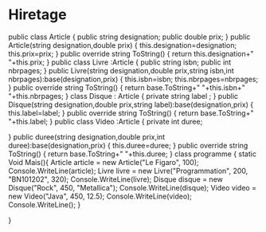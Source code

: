 # Hiretage

public class Article
{
    public string designation;
    public double prix;
}
public Article(string designation,double prix)
{
    this.designation=designation;
    this.prix=prix;
}
public override string ToString()
{
    return this.designation+" "+this.prix;
}
public class Livre :Article
{
    public string isbn;
    public int nbrpages;
}
public Livre(string designation,double prix,string isbn,int nbrpages):base(designation,prix)
{
    this.isbn=isbn;
    this.nbrpages=nbrpages;
}
public override string ToString()
{
    return base.ToString+" "+this.isbn+" "+this.nbrpages;
}
class Disque : Article
{
    private string label ;
}
public Disque(string designation,double prix,string label):base(designation,prix)
{
    this.label=label;
}
public override string ToString()
{
    return base.ToString+" "+this.label;
}
public class Video :Article
{
    private int duree;
    
}
public duree(string designation,double prix,int duree):base(designation,prix)
{
    this.duree=duree;
}
public override string ToString()
{
    return base.ToString+" "+this.duree;
}
class programme
{
    static Void Mais(){
        Article article = new Article("Le Figaro", 100);
        Console.WriteLine(article);
        Livre livre = new Livre("Programmation", 200, "BN101202", 320);
        Console.WriteLine(livre);
        Disque disque = new Disque("Rock", 450, "Metallica");
        Console.WriteLine(disque);
        Video video = new Video("Java", 450, 12.5);
        Console.WriteLine(video);
        Console.WriteLine();
    }
    
}

